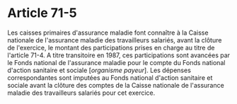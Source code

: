# Article 71-5

Les caisses primaires d'assurance maladie font connaître à la Caisse nationale de l'assurance maladie des travailleurs salariés, avant la clôture de l'exercice, le montant des participations prises en charge au titre de l'article 71-4. A titre transitoire en 1987, ces participations sont avancées par le Fonds national de l'assurance maladie pour le compte du Fonds national d'action sanitaire et sociale [*organisme payeur*]. Les dépenses correspondantes sont imputées au Fonds national d'action sanitaire et sociale avant la clôture des comptes de la Caisse nationale de l'assurance maladie des travailleurs salariés pour cet exercice.
